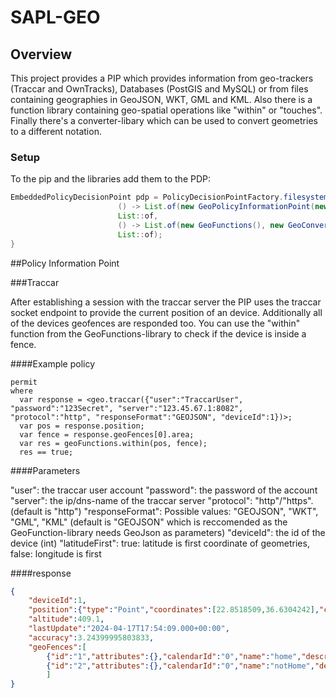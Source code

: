 # SAPL-GEO

## Overview

This project provides a PIP which provides information from geo-trackers (Traccar and OwnTracks), Databases (PostGIS and MySQL) or from files containing geographies in GeoJSON, WKT, GML and KML. 
Also there is a function library containing geo-spatial operations like "within" or "touches". Finally there's a converter-libary which can be used to convert geometries to a different notation.

### Setup

To the pip and the libraries add them to the PDP:

```java
EmbeddedPolicyDecisionPoint pdp = PolicyDecisionPointFactory.filesystemPolicyDecisionPoint(path, 
						() -> List.of(new GeoPolicyInformationPoint(new ObjectMapper())),
						List::of, 
						() -> List.of(new GeoFunctions(), new GeoConverter()), 
						List::of);
}
```
##Policy Information Point

###Traccar

After establishing a session with the traccar server the PIP uses the traccar socket endpoint to provide the current position of an device. Additionally all of the devices geofences are responded too.
You can use the "within" function from the GeoFunctions-library to check if the device is inside a fence.

####Example policy
```
permit
where
  var response = <geo.traccar({"user":"TraccarUser", "password":"123Secret", "server":"123.45.67.1:8082", "protocol":"http", "responseFormat":"GEOJSON", "deviceId":1})>;
  var pos = response.position;
  var fence = response.geoFences[0].area;
  var res = geoFunctions.within(pos, fence);
  res == true;
```

####Parameters

"user": the traccar user account
"password": the password of the account
"server": the ip/dns-name of the traccar server
"protocol": "http"/"https". (default is "http")
"responseFormat": Possible values: "GEOJSON", "WKT", "GML", "KML" (default is "GEOJSON" which is reccomended as the GeoFunction-library needs GeoJson as parameters)
"deviceId": the id of the device (int)
"latitudeFirst": true: latitude is first coordinate of geometries, false: longitude is first


####response

```json
{
	"deviceId":1,
	"position":{"type":"Point","coordinates":[22.8518509,36.6304242],"crs":{"type":"name","properties":{"name":"EPSG:4326"}}},
	"altitude":409.1,
	"lastUpdate":"2024-04-17T17:54:09.000+00:00",
	"accuracy":3.24399995803833,
	"geoFences":[
		{"id":"1","attributes":{},"calendarId":"0","name":"home","description":"null","area":{"type":"LineString","coordinates":[[22.8515682,36.63058385],[22.85154205,36.63036821],[22.85185214,36.63035504],[22.85187082,36.63055175],[22.85156945,36.6305855]],"crs":{"type":"name","properties":{"name":"EPSG:4326"}}}},
		{"id":"2","attributes":{},"calendarId":"0","name":"notHome","description":"null","area":{"type":"LineString","coordinates":[[22.8511593,36.63125866],[22.8511169,36.63086963],[22.85217445,36.6308004],[22.85223681,36.63126196],[22.85115681,36.63126196]],"crs":{"type":"name","properties":{"name":"EPSG:4326"}}}}
		]
}
```
